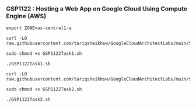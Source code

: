 ### GSP1122 :  Hosting a Web App on Google Cloud Using Compute Engine (AWS) 

```
export ZONE=us-central1-a
```

```
curl -LO raw.githubusercontent.com/tariqsheikhsw/GoogleCloudArchitectLabs/main/Solutions/GSP1122Task1.sh

sudo chmod +x GSP1122Task1.sh

./GSP1122Task1.sh
```

```
curl -LO raw.githubusercontent.com/tariqsheikhsw/GoogleCloudArchitectLabs/main/Solutions/GSP1122Task2.sh

sudo chmod +x GSP1122Task2.sh

./GSP1122Task2.sh
```
